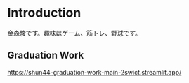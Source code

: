 # Introduction
金森駿です。趣味はゲーム、筋トレ、野球です。

## Graduation Work
https://shun44-graduation-work-main-2swict.streamlit.app/
